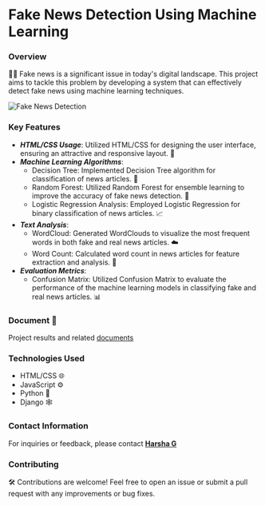 # Fake News Detection Using Machine Learning

### Overview

📰🚫 Fake news is a significant issue in today's digital landscape. This project aims to tackle this problem by developing a system that can effectively detect fake news using machine learning techniques.

![Fake News Detection](https://harsha-g.vercel.app/_next/image?url=%2F_next%2Fstatic%2Fmedia%2FFakeNewsDetectionusingMachineLearning.fbe6865a.png&w=1080&q=75)

### Key Features

- ***HTML/CSS Usage***: Utilized HTML/CSS for designing the user interface, ensuring an attractive and responsive layout. 🎨
- ***Machine Learning Algorithms***:
  - Decision Tree: Implemented Decision Tree algorithm for classification of news articles. 🌳
  - Random Forest: Utilized Random Forest for ensemble learning to improve the accuracy of fake news detection. 🌲
  - Logistic Regression Analysis: Employed Logistic Regression for binary classification of news articles. 📈
- ***Text Analysis***:
  - WordCloud: Generated WordClouds to visualize the most frequent words in both fake and real news articles. ☁️
  - Word Count: Calculated word count in news articles for feature extraction and analysis. 🔢
- ***Evaluation Metrics***:
  - Confusion Matrix: Utilized Confusion Matrix to evaluate the performance of the machine learning models in classifying fake and real news articles. 📊

### Document 📄

Project results and related [documents](https://drive.google.com/file/d/1LQZDPBiEmd4aYmmc1j1u7ksAM-XfVGhB/view?usp=drive_link)

### Technologies Used

- HTML/CSS 🌐
- JavaScript ⚙️
- Python 🐍
- Django 🕸️

### Contact Information

For inquiries or feedback, please contact **[Harsha G](mailto:harshag3106@gmail.com)**

### Contributing

🛠️ Contributions are welcome! Feel free to open an issue or submit a pull request with any improvements or bug fixes.
